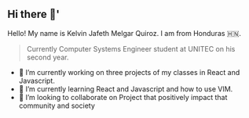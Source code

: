 ## Hi there 👋'

Hello! My name is Kelvin Jafeth Melgar Quiroz. I am from Honduras 🇭🇳.

<!-- Where I live there are beautiful mountains ⛰ and a love hiking and bike🚵 there. -->

> Currently Computer Systems Engineer student at UNITEC on his second year.

- 🔭 I’m currently working on three projects of my classes in React and Javascript.
- 🌱 I’m currently learning React and Javascript and how to use VIM.
- 👯 I’m looking to collaborate on Project that positively impact that community and society



<!--
**elote200/elote200** is a ✨ _special_ ✨ repository because its `README.md` (this file) appears on your GitHub profile.

Here are some ideas to get you started:

- 
- 🌱 I’m currently learning ...
- 👯 I’m looking to collaborate on ...
- 🤔 I’m looking for help with ...
- 💬 Ask me about ...
- 📫 How to reach me: ...
- 😄 Pronouns: ...
- ⚡ Fun fact: ...
-->
